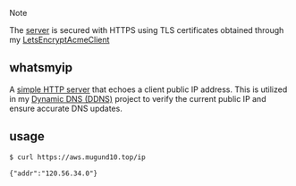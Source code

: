> [!NOTE]
> The [server](https://aws.mugund10.top/ip) is secured with HTTPS using TLS certificates obtained through my [LetsEncryptAcmeClient](https://github.com/mugund10/LetsEncryptAcmeClient)


## whatsmyip

A [simple HTTP server](https://aws.mugund10.top/ip) that echoes a client public IP address. This is utilized in my [Dynamic DNS (DDNS)](https://github.com/mugund10/dynamicdns) project to verify the current public IP and ensure accurate DNS updates.

## usage

```bash
$ curl https://aws.mugund10.top/ip
```
`{"addr":"120.56.34.0"}`
